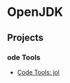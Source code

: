 # OpenJDK
## Projects
### ode Tools
* [Code Tools: jol](https://openjdk.org/projects/code-tools/jol/)

